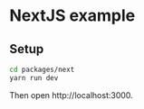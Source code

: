 # NextJS example

## Setup

```sh
cd packages/next
yarn run dev
```

Then open http://localhost:3000.
